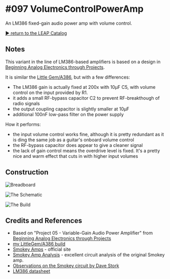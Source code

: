 # #097 VolumeControlPowerAmp

An LM386 fixed-gain audio power amp with volume control.


[:arrow_forward: return to the LEAP Catalog](https://leap.tardate.com)

## Notes

This variant in the line of LM386-based amplifiers is based on a design in [Beginning Analog Electronics through Projects](http://www.amazon.com/gp/product/0750672838/ref=as_li_tl?ie=UTF8&camp=1789&creative=390957&creativeASIN=0750672838&linkCode=as2&tag=itsaprli-20&linkId=QUZ3GKIDBEXGNSG7).

It is similar the [Little Gem/A386](../LittleGem), but with a few differences:

* The LM386 gain is actually fixed at 200x with 10μF C5, with volume control on the input provided by R1.
* it adds a small RF-bypass capacitor C2 to prevent RF-breakthough of radio signals
* the output coupling capacitor is slightly smaller at 10μF
* additional 100nF low-pass filter on the power supply

How it performs:
* the input volume control works fine, although it is pretty redundant as it is ding the same job as a guitar's onboard volume control
* the RF-bypass capacitor does appear to give a cleaner signal
* the lack of gain control means the overdrive level is fixed. It's a pretty nice and warm effect that cuts in with higher input volumes

## Construction

![Breadboard](./assets/VolumeControlPowerAmp_bb.jpg?raw=true)

![The Schematic](./assets/VolumeControlPowerAmp_schematic.jpg?raw=true)

![The Build](./assets/VolumeControlPowerAmp_build.jpg?raw=true)

## Credits and References
* Based on "Project 05 - Variable-Gain Audio Power Amplifier" from [Beginning Analog Electronics through Projects](http://www.amazon.com/gp/product/0750672838/ref=as_li_tl?ie=UTF8&camp=1789&creative=390957&creativeASIN=0750672838&linkCode=as2&tag=itsaprli-20&linkId=QUZ3GKIDBEXGNSG7)
* [my LittleGem/A386 build](../LittleGem)
* [Smokey Amps](http://www.smokeyamps.com/) - official site
* [Smokey Amp Analysis](http://www.electrosmash.com/smokey-amp-analysis) - excellent circuit analysis of the original Smokey amp.
* [Observations on the Smokey circuit by Dave Stork](http://www.blueguitar.org/new/schem/_ss/smokey.txt)
* [LM386 datasheet](https://www.futurlec.com/Linear/LM386N-3.shtml)

